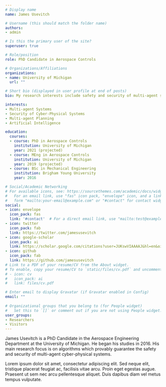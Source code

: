 ```yaml
---
# Display name
name: James Usevitch

# Username (this should match the folder name)
authors:
- admin

# Is this the primary user of the site?
superuser: true

# Role/position
role: PhD Candidate in Aerospace Controls

# Organizations/Affiliations
organizations:
- name: University of Michigan
  url: ""

# Short bio (displayed in user profile at end of posts)
bio: My research interests include safety and security of multi-agent systems, and distributed algorithms

interests:
- Multi-agent Systems
- Security of Cyber-Physical Systems
- Multi-agent Planning
- Artificial Intelligence

education:
  courses:
  - course: PhD in Aerospace Controls
    institution: University of Michigan
    year: 2021 (projected)
  - course: MEng in Aerospace Controls
    institution: University of Michigan
    year: 2019 (projected)
  - course: BSc in Mechanical Engineering
    institution: Brigham Young University
    year: 2016

# Social/Academic Networking
# For available icons, see: https://sourcethemes.com/academic/docs/widgets/#icons
#   For an email link, use "fas" icon pack, "envelope" icon, and a link in the
#   form "mailto:your-email@example.com" or "#contact" for contact widget.
social:
- icon: envelope
  icon_pack: fas
  link: '#contact'  # For a direct email link, use "mailto:test@example.org".
- icon: twitter
  icon_pack: fab
  link: https://twitter.com/jamesusevitch
- icon: google-scholar
  icon_pack: ai
  link: https://scholar.google.com/citations?user=JUKswVIAAAAJ&hl=en&oi=ao
- icon: github
  icon_pack: fab
  link: https://github.com/jamesusevitch
# Link to a PDF of your resume/CV from the About widget.
# To enable, copy your resume/CV to `static/files/cv.pdf` and uncomment the lines below.  
# - icon: cv
#   icon_pack: ai
#   link: files/cv.pdf

# Enter email to display Gravatar (if Gravatar enabled in Config)
email: ""
  
# Organizational groups that you belong to (for People widget)
#   Set this to `[]` or comment out if you are not using People widget.  
user_groups:
- Researchers
- Visitors
---
```


James Usevitch is a PhD Candidate in the Aerospace Engineering Department at the University of Michigan. He began his studies in 2016. His main research focus is on algorithms which provably guarantee the safety and security of multi-agent cyber-physical systems.

Lorem ipsum dolor sit amet, consectetur adipiscing elit. Sed neque elit, tristique placerat feugiat ac, facilisis vitae arcu. Proin eget egestas augue. Praesent ut sem nec arcu pellentesque aliquet. Duis dapibus diam vel metus tempus vulputate. 
